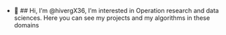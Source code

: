 - 👋 ## Hi, I’m @hivergX36, I’m interested in Operation research and data sciences. Here you can see my projects and my algorithms in these domains 

<!---
hivergX36/hivergX36 is a ✨ special ✨ repository because its `README.md` (this file) appears on your GitHub profile.
You can click the Preview link to take a look at your changes.
--->
